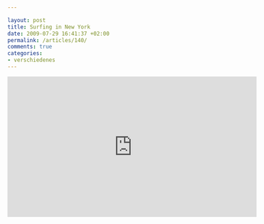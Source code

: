 ```yaml
---

layout: post
title: Surfing in New York
date: 2009-07-29 16:41:37 +02:00
permalink: /articles/140/
comments: true
categories:
- verschiedenes
---
```


<iframe width="560" height="315" src="https://www.youtube.com/embed/_5N7iaPN8tM?si=L2aOs1cO82zXoQNg" title="YouTube video player" frameborder="0" allow="accelerometer; autoplay; clipboard-write; encrypted-media; gyroscope; picture-in-picture; web-share" referrerpolicy="strict-origin-when-cross-origin" allowfullscreen></iframe>
